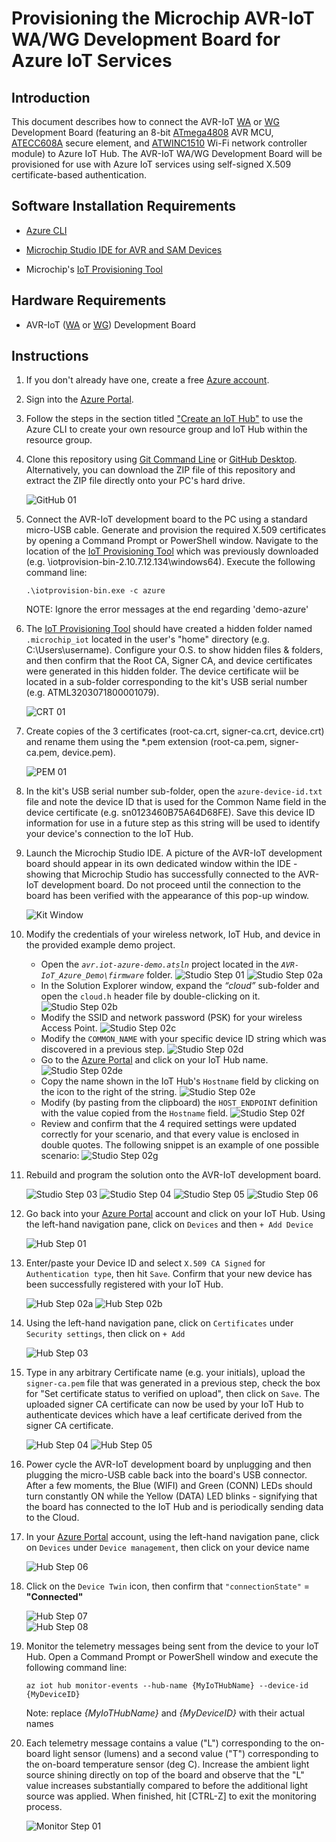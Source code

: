 # Provisioning the Microchip AVR-IoT WA/WG Development Board for Azure IoT Services

## Introduction

 This document describes how to connect the AVR-IoT [WA](https://www.microchip.com/en-us/development-tool/EV15R70A) or [WG](https://www.microchip.com/en-us/development-tool/AC164160) Development Board (featuring an 8-bit [ATmega4808](https://www.microchip.com/en-us/product/ATMEGA4808) AVR MCU, [ATECC608A](https://www.microchip.com/en-us/product/atecc608a) secure element, and [ATWINC1510](https://www.microchip.com/en-us/product/ATWINC1510) Wi-Fi network controller module) to Azure IoT Hub. The AVR-IoT WA/WG Development Board will be provisioned for use with Azure IoT services using self-signed X.509 certificate-based authentication.

## Software Installation Requirements

- [Azure CLI](https://docs.microsoft.com/en-us/cli/azure/install-azure-cli?view=azure-cli-latest)

- [Microchip Studio IDE for AVR and SAM Devices](https://www.microchip.com/en-us/tools-resources/develop/microchip-studio)

- Microchip's [IoT Provisioning Tool](https://www.microchip.com/en-us/solutions/internet-of-things/iot-development-kits/iot-provisioning-tool)

## Hardware Requirements

- AVR-IoT ([WA](https://www.microchip.com/en-us/development-tool/EV15R70A) or [WG](https://www.microchip.com/en-us/development-tool/AC164160)) Development Board

## Instructions

1.	If you don't already have one, create a free [Azure account](https://azure.microsoft.com/en-us/free/?WT.mc_id=A261C142F).

2.	Sign into the [Azure Portal](https://portal.azure.com/).

3.	Follow the steps in the section titled ["Create an IoT Hub"](https://docs.microsoft.com/en-us/azure/iot-hub/quickstart-send-telemetry-node#create-an-iot-hub) to use the Azure CLI to create your own resource group and IoT Hub within the resource group.

4.	Clone this repository using [Git Command Line](https://git-scm.com/downloads) or [GitHub Desktop](https://desktop.github.com). Alternatively, you can download the ZIP file of this repository and extract the ZIP file directly onto your PC's hard drive.

	![GitHub 01](./img/github_01_edit.png)

5.	Connect the AVR-IoT development board to the PC using a standard micro-USB cable. Generate and provision the required X.509 certificates by opening a Command Prompt or PowerShell window. Navigate to the location of the [IoT Provisioning Tool](https://www.microchip.com/en-us/solutions/internet-of-things/iot-development-kits/iot-provisioning-tool) which was previously downloaded (e.g. \iotprovision-bin-2.10.7.12.134\windows64). Execute the following command line:

    ```shell
	.\iotprovision-bin.exe -c azure
    ```

    NOTE: Ignore the error messages at the end regarding 'demo-azure'

6.	The [IoT Provisioning Tool](https://www.microchip.com/en-us/solutions/internet-of-things/iot-development-kits/iot-provisioning-tool) should have created a hidden folder named `.microchip_iot` located in the user's "home" directory (e.g. C:\Users\username). Configure your O.S. to show hidden files & folders, and then confirm that the Root CA, Signer CA, and device certificates were generated in this hidden folder. The device certificate wiil be located in a sub-folder corresponding to the kit's USB serial number (e.g. ATML3203071800001079).

	![CRT 01](./img/crt_01.png)

7. Create copies of the 3 certificates (root-ca.crt, signer-ca.crt, device.crt) and rename them using the *.pem extension (root-ca.pem, signer-ca.pem, device.pem).

	![PEM 01](./img/pem_01.png)

8. In the kit's USB serial number sub-folder, open the `azure-device-id.txt` file and note the device ID that is used for the Common Name field in the device certificate (e.g. sn0123460B75A64D68FE). Save this device ID information for use in a future step as this string will be used to identify your device's connection to the IoT Hub.

9.	Launch the Microchip Studio IDE. A picture of the AVR-IoT development board should appear in its own dedicated window within the IDE - showing that Microchip Studio has successfully connected to the AVR-IoT development board. Do not proceed until the connection to the board has been verified with the appearance of this pop-up window.

	![Kit Window](./img/Kit_Window.png)

10.	Modify the credentials of your wireless network, IoT Hub, and device in the provided example demo project.
	- Open the *`avr.iot-azure-demo.atsln`* project located in the *`AVR-IoT_Azure_Demo\firmware`* folder.
		![Studio Step 01](./img/Studio_Step_01.png)
		![Studio Step 02a](./img/Studio_Step_02a.png)
	- In the Solution Explorer window, expand the *“cloud”* sub-folder and open the `cloud.h` header file by double-clicking on it.
		![Studio Step 02b](./img/Studio_Step_02b.png)
	- Modify the SSID and network password (PSK) for your wireless Access Point.
		![Studio Step 02c](./img/Studio_Step_02c.png)	
	- Modify the `COMMON_NAME` with your specific device ID string which was discovered in a previous step.
		![Studio Step 02d](./img/Studio_Step_02d.png)
	- Go to the [Azure Portal](https://portal.azure.com/) and click on your IoT Hub name.
		![Studio Step 02de](./img/Studio_Step_02de_edit.png)
	- Copy the name shown in the IoT Hub's `Hostname` field by clicking on the icon to the right of the string.
		![Studio Step 02e](./img/Studio_Step_02e_edit.png)
	- Modify (by pasting from the clipboard) the `HOST_ENDPOINT` definition with the value copied from the `Hostname` field.
		![Studio Step 02f](./img/Studio_Step_02f.png)
	- Review and confirm that the 4 required settings were updated correctly for your scenario, and that every value is enclosed in double quotes. The following snippet is an example of one possible scenario:
		![Studio Step 02g](./img/Studio_Step_02g_edit.png)

11. Rebuild and program the solution onto the AVR-IoT development board.

	![Studio Step 03](./img/Studio_Step_03.png)
	![Studio Step 04](./img/Studio_Step_04.png)
	![Studio Step 05](./img/Studio_Step_05_edit.png)
	![Studio Step 06](./img/Studio_Step_06_edit.png)

12. Go back into your [Azure Portal](https://portal.azure.com/) account and click on your IoT Hub. Using the left-hand navigation pane, click on `Devices` and then `+ Add Device`

	![Hub Step 01](./img/Hub_Step_01_edit.png)

13. Enter/paste your Device ID and select `X.509 CA Signed` for `Authentication type`, then hit `Save`. Confirm that your new device has been successfully registered with your IoT Hub.

	![Hub Step 02a](./img/Hub_Step_02a.png)	
	![Hub Step 02b](./img/Hub_Step_02b.png)	

14. Using the left-hand navigation pane, click on `Certificates` under `Security settings`, then click on `+ Add`

	![Hub Step 03](./img/Hub_Step_03_edit.png)

15. Type in any arbitrary Certificate name (e.g. your initials), upload the `signer-ca.pem` file that was generated in a previous step, check the box for "Set certificate status to verified on upload", then click on `Save`. The uploaded signer CA certificate can now be used by your IoT Hub to authenticate devices which have a leaf certificate derived from the signer CA certificate.

	![Hub Step 04](./img/Hub_Step_04.png)
	![Hub Step 05](./img/Hub_Step_05.png)

16. Power cycle the AVR-IoT development board by unplugging and then plugging the micro-USB cable back into the board's USB connector. After a few moments, the Blue (WIFI) and Green (CONN) LEDs should turn constantly ON while the Yellow (DATA) LED blinks - signifying that the board has connected to the IoT Hub and is periodically sending data to the Cloud.

17. In your [Azure Portal](https://portal.azure.com/) account, using the left-hand navigation pane, click on `Devices` under `Device management`, then click on your device name

	![Hub Step 06](./img/Hub_Step_06_edit.png)	

18. Click on the `Device Twin` icon, then confirm that `"connectionState"` = **"Connected"**

	![Hub Step 07](./img/Hub_Step_07_edit.png)	
	![Hub Step 08](./img/Hub_Step_08_edit.png)

19. Monitor the telemetry messages being sent from the device to your IoT Hub. Open a Command Prompt or PowerShell window and execute the following command line:
	```shell
	az iot hub monitor-events --hub-name {MyIoTHubName} --device-id {MyDeviceID}
	```
	Note: replace *{MyIoTHubName}* and *{MyDeviceID}* with their actual names

20. Each telemetry message contains a value ("L") corresponding to the on-board light sensor (lumens) and a second value ("T") corresponding to the on-board temperature sensor (deg C). Increase the ambient light source shining directly on top of the board and observe that the "L" value increases substantially compared to before the additional light source was applied. When finished, hit [CTRL-Z] to exit the monitoring process.

	![Monitor Step 01](./img/Monitor_Step_01.png)
	
